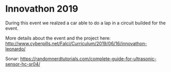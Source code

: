 # Innovathon 2019

During this event we realzed a car able to do a lap in a circuit builded for the event.

More details about the event and the project here: http://www.cyberpills.net/Falci/Curriculum/2019/06/16/innovathon-leonardo/

Sonar: https://randomnerdtutorials.com/complete-guide-for-ultrasonic-sensor-hc-sr04/
